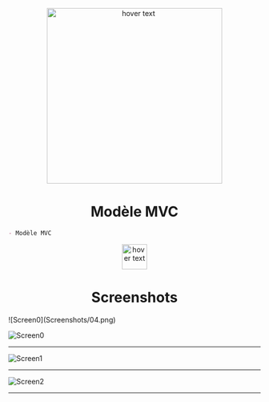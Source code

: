 <p align="center">
  <img src="https://learn.microsoft.com/fr-fr/aspnet/mvc/overview/older-versions-1/overview/asp-net-mvc-overview/_static/image1.jpg" width="350" title="hover text">
</p>

<h1 align="center">Modèle MVC</h1>

```md
- Modèle MVC
```


<p align="center">
  <img src="https://cdn.discordapp.com/attachments/1042197137598976111/1092031705453436928/blank.png" width="50" title="hover text">
</p>

<h1 align="center">Screenshots</h1>
<span align="center">![Screen0](Screenshots/04.png)</span>

![Screen0](Screenshots/04.png)

---
![Screen1](Screenshots/02.png)

---
![Screen2](Screenshots/03.png)

---
